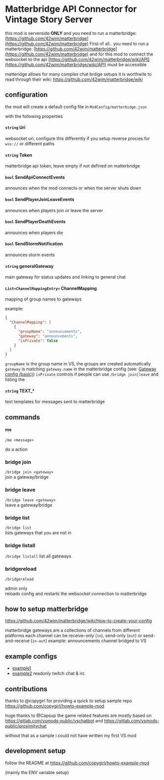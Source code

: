 # Matterbridge API Connector for Vintage Story Server

this mod is serverside **ONLY**
and you need to run a matterbridge: [https://github.com/42wim/matterbridge](https://github.com/42wim/matterbridge)
First of all.. you need to run a matterbridge: [https://github.com/42wim/matterbridge](https://github.com/42wim/matterbridge)
and for this mod to connect the websocket to the api  [https://github.com/42wim/matterbridge/wiki/API](https://github.com/42wim/matterbridge/wiki/API) must be accessible

matteridge allows for many complex chat brdige setups
it is worthwile to read through their wiki: https://github.com/42wim/matterbridge/wiki

## configuration

the mod will create a default config file in `ModConfig/matterbidge.json`

with the following properties

#### `string` Uri

websocket uri, configure this differently if you setup reverse procies for `wss://` or different paths

#### `string` Token

matterbridge api token, leave empty if not defined on matterbridge

#### `bool` SendApiConnectEvents

announces when the mod connects or when the server shuts down

#### `bool` SendPlayerJoinLeaveEvents

announces when players join or leave the server

#### `bool` SendPlayerDeathEvents

announces when players die

#### `bool` SendStormNotification

announces storm events

#### `string` generalGateway

main gateway for status updates and linking to general chat

#### `List<ChannelMappingEntry>` ChannelMapping

mapping of group names to gateways

example: 
```json
{
  "ChannelMapping": [
    {
      "groupName": "announcements",
      "gateway": "announcements",
      "isPrivate": false
    }
  ]
}
```

`groupName` is the group name in VS, the groups are created automatically
`gateway` is matching `gateway.name` in the matterbridge config (see: [Gateway config (basic)](https://github.com/42wim/matterbridge/wiki/Gateway-config-%28basic%29))
`isPrivate` controls if people can use `/bridge join|leave` and listing the

#### `string` TEXT_*

text templates for messages sent to matterbridge

## commands

#### me

`/me <message>`

do a action

### bridge join

`/bridge join <gateway>`  
join a gateway/bridge

### bridge leave

`/bridge leave <gateway>`  
leave a gateway/bridge

### bridge list

`/bridge list`  
lists gateways that you are not in

### bridge listall

`/bridge listall` 
list all gateways

### bridgereload

`/bridgereload`

admin only  
reloads config and
restarts the websocket connection to matterbridge

## how to setup matterbridge

https://github.com/42wim/matterbridge/wiki/How-to-create-your-config

matterbridge gateways are a collections of channels from different platforms
each channel can be receive-only (`in`), send-only (`out`) or send-and-receive (`in-out`) 
example: announcements channel bridged to VS

## example configs

- [example1](./sample/example1) 
- [example2](./sample/example2) readonly twitch chat & irc

## contributions

thanks to @copygirl for providing a quick to setup sample repo 
https://github.com/copygirl/howto-example-mod

huge thanks to @Capsup 
the game related features are mostly based on https://gitlab.com/vsmods-public/vschatbot
and https://gitlab.com/vsmods-public/proximitychat

without that as a sample i could not have written my first VS mod


## development setup

follow the README at https://github.com/copygirl/howto-example-mod

(mainly the ENV variable setup)